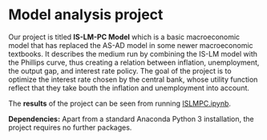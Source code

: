 # Model analysis project

Our project is titled **IS-LM-PC Model** which is a basic macroeconomic model that has replaced the AS-AD model in some newer macroeconomic textbooks. It describes the medium run by combining the IS-LM model with the Phillips curve, thus creating a relation between inflation, unemployment, the output gap, and interest rate policy. 
The goal of the project is to optimize the interest rate chosen by the central bank, whose utility function reflect that they take bouth the inflation and unemployment into account.

The **results** of the project can be seen from running [ISLMPC.ipynb](ISLM.ipynb).

**Dependencies:** Apart from a standard Anaconda Python 3 installation, the project requires no further packages.
